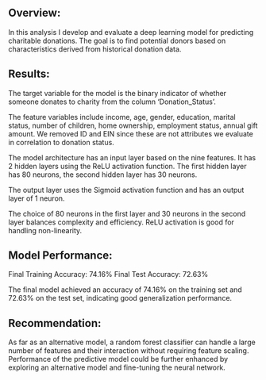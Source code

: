 ## Overview:

In this analysis I develop and evaluate a deep learning model for predicting charitable donations. The goal is to find potential donors based on characteristics derived from historical donation data.

## Results:

The target variable for the model is the binary indicator of whether someone donates to charity from the column ‘Donation_Status’.

The feature variables include income, age, gender, education, marital status, number of children, home ownership, employment status, annual gift amount. We removed ID and EIN since these are not attributes we evaluate in correlation to donation status. 

The model architecture has an input layer based on the nine features. It has 2 hidden layers using the ReLU activation function. The first hidden layer has 80 neurons, the second hidden layer has 30 neurons. 

The output layer uses the Sigmoid activation function and has an output layer of 1 neuron.

The choice of 80 neurons in the first layer and 30 neurons in the second layer balances complexity and efficiency. ReLU activation is good for handling non-linearity. 

## Model Performance:

Final Training Accuracy:  74.16%
Final Test Accuracy: 72.63%

The final model achieved an accuracy of 74.16% on the training set and 72.63% on the test set, indicating good generalization performance.

## Recommendation: 

As far as an alternative model, a random forest classifier can handle a large number of features and their interaction without requiring feature scaling. Performance of the predictive model could be further enhanced by exploring an alternative model and fine-tuning the neural network.

